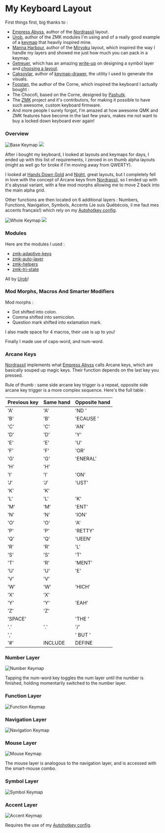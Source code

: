 # My Keyboard Layout

First things first, big thanks to :
- [Empress Abyss](https://github.com/empressabyss), author of the [Nordrassil](https://github.com/empressabyss/nordrassil) layout.
- [Urob](https://github.com/urob), author of the ZMK modules I'm using and of a really good example of a [keymap](https://github.com/urob/zmk-config) that heavily inspired mine.
- [Manna Harbour](https://github.com/manna-harbour), author of the [Miryoku](https://github.com/manna-harbour/miryoku) layout, which inspired the way I handle my layers and showed me just how much you can pack in a keymap.
- [Getreuer](https://github.com/getreuer), which has an amazing [write-up](https://getreuer.info/posts/keyboards/symbol-layer/index.html) on designing a symbol layer and [choosing a layout](https://getreuer.info/posts/keyboards/alt-layouts/index.html).
- [Caksoylar](https://github.com/caksoylar), author of [keymap-drawer](https://github.com/caksoylar/keymap-drawer), the utility I used to generate the visuals.
- [Foostan](https://github.com/foostan/crkbd/commits?author=foostan), the author of the Corne, which inspired the keyboard I actually bought :
- The Chocofi, based on the Corne, designed by [Pashutk](https://github.com/pashutk/chocofi/commits?author=pashutk).
- The [ZMK](https://github.com/zmkfirmware/zmk) project and it's contributors, for making it possible to have such awesome, custom keyboard firmware.
- And more people I surely forgot, I'm amazed at how awesome QMK and ZMK features have become in the last few years, makes me not want to buy a locked down keyboard ever again!

### Overview 

![Base Keymap](draw\base_keymap.svg)
<img src="draw\base_keymap.svg">

After i bought my keyboard, I looked at layouts and keymaps for days, I ended up with this list of requirements, I zeroed in on thumb alpha layouts (might as well go for broke if I'm moving away from QWERTY).

I looked at [Hands Down Gold](https://sites.google.com/alanreiser.com/handsdown/home/hands-down-neu#h.1cdqya5986v5) and [Night](https://luminespire.github.io/night/home.html), great layouts, but I completely fell in love with the concept of Arcane keys from [Nordrassil](https://github.com/empressabyss/nordrassil), so I ended up with it's abyssal variant, with a few mod morphs allowing me to move Z back into the main alpha grid.

Other functions are then located on 6 additional layers : Numbers, Functions, Navigation, Symbols, Accents (Je suis Québécois, il me faut mes accents français!) which rely on my [Autohotkey config](https://github.com/Nathanix321/autohotkey-config).

![Whole Keymap](draw\whole_keymap.svg)
<img src="draw\whole_keymap.svg">

### Modules

Here are the modules I used :
- [zmk-adaptive-keys](https://github.com/urob/zmk-adaptive-key/)
- [zmk-auto-layer](https://github.com/urob/zmk-auto-layer)
- [zmk-helpers](https://github.com/urob/zmk-helpers)
- [zmk-tri-state](https://github.com/urob/zmk-tri-state)

All by [Urob](https://github.com/urob)!

### Mod Morphs, Macros And Smarter Modifiers
Mod morphs :
- Dot shifted into colon.
- Comma shifted into semicolon.
- Question mark shifted into exlamation mark.

I also made space for 4 macros, their use is up to you!

Finally I made use of caps-word, and num-word.

### Arcane Keys
[Nordrassil](https://github.com/empressabyss/nordrassil) implements what [Empress Abyss](https://github.com/empressabyss) calls Arcane keys, which are basically souped up magic keys. Their function depends on the last key you pressed. 

Rule of thumb : same side arcane key trigger is a repeat, opposite side arcane key trigger is a more complex sequence. Here's the full table : 

| Previous key | Same hand | Opposite hand |
|--------------|-----------|---------------|
| 'A'          | 'A'       | 'ND '         |
| 'B'          | 'B'       | 'ECAUSE '     |
| 'C'          | 'C'       | 'AN'          |
| 'D'          | 'D'       | 'Y'           |
| 'E'          | 'E'       | 'U'           |
| 'F'          | 'F'       | 'OR'          |
| 'G'          | 'G'       | 'ENERAL'      |
| 'H'          | 'H'       |               |
| 'I'          | 'I'       | 'ON'          |
| 'J'          | 'J'       | 'UST'         |
| 'K'          | 'K'       |               |
| 'L'          | 'L'       | 'K'           |
| 'M'          | 'M'       | 'ENT'         |
| 'N'          | 'N'       | 'ION'         |
| 'O'          | 'O'       | 'A'           |
| 'P'          | 'P'       | 'RETTY'       |
| 'Q'          | 'Q'       | 'UEEN'        |
| 'R'          | 'R'       | 'L'           |
| 'S'          | 'S'       | 'T'           |
| 'T'          | 'R'       | 'MENT'        |
| 'U'          | 'U'       | 'E'           |
| 'V'          | 'V'       |               |
| 'W'          | 'W'       | 'HICH'        |
| 'X'          | 'X'       |               |
| 'Y'          | 'Y'       | 'EAH'         |
| 'Z'          | 'Z'       |               |
| 'SPACE'      |           | 'THE '        |
| '.'          | '.'       | '/'           |
| ','          |           | ' BUT '       |
| '#'          | INCLUDE   | DEFINE        |

### Number Layer
![Number Keymap](draw\num_keymap.svg)


Tapping the num-word key toggles the num layer until the number is finished, holding momentarily switched to the number layer.

### Function Layer
![Function Keymap](draw\fun_keymap.svg)

### Navigation Layer
![Navigation Keymap](draw\nav_keymap.svg)

### Mouse Layer
![Mouse Keymap](draw\mouse_keymap.svg)

The mouse layer is analogous to the navigation layer, and is accessed with the smart-mouse combo.

### Symbol Layer 
![Symbol Keymap](draw\sym_keymap.svg)

### Accent Layer
![Accent Keymap](draw\acc_keymap.svg)

Requires the use of my [Autohotkey config](https://github.com/Nathanix321/autohotkey-config).